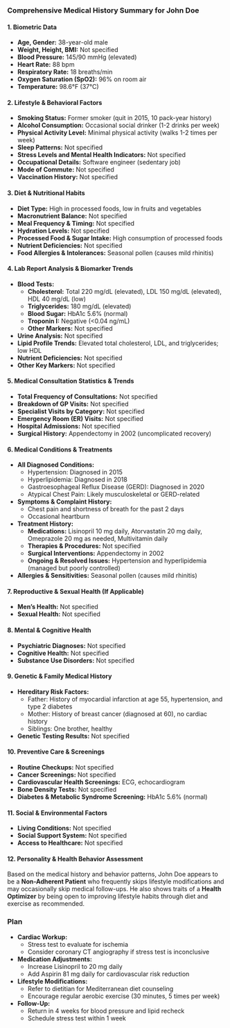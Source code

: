 ### **Comprehensive Medical History Summary for John Doe**

#### **1. Biometric Data**

- **Age, Gender:** 38-year-old male
- **Weight, Height, BMI:** Not specified
- **Blood Pressure:** 145/90 mmHg (elevated)
- **Heart Rate:** 88 bpm
- **Respiratory Rate:** 18 breaths/min
- **Oxygen Saturation (SpO2):** 96% on room air
- **Temperature:** 98.6°F (37°C)

#### **2. Lifestyle & Behavioral Factors**

- **Smoking Status:** Former smoker (quit in 2015, 10 pack-year history)
- **Alcohol Consumption:** Occasional social drinker (1-2 drinks per week)
- **Physical Activity Level:** Minimal physical activity (walks 1-2 times per week)
- **Sleep Patterns:** Not specified
- **Stress Levels and Mental Health Indicators:** Not specified
- **Occupational Details:** Software engineer (sedentary job)
- **Mode of Commute:** Not specified
- **Vaccination History:** Not specified

#### **3. Diet & Nutritional Habits**

- **Diet Type:** High in processed foods, low in fruits and vegetables
- **Macronutrient Balance:** Not specified
- **Meal Frequency & Timing:** Not specified
- **Hydration Levels:** Not specified
- **Processed Food & Sugar Intake:** High consumption of processed foods
- **Nutrient Deficiencies:** Not specified
- **Food Allergies & Intolerances:** Seasonal pollen (causes mild rhinitis)

#### **4. Lab Report Analysis & Biomarker Trends**

- **Blood Tests:**
  - **Cholesterol:** Total 220 mg/dL (elevated), LDL 150 mg/dL (elevated), HDL 40 mg/dL (low)
  - **Triglycerides:** 180 mg/dL (elevated)
  - **Blood Sugar:** HbA1c 5.6% (normal)
  - **Troponin I:** Negative (<0.04 ng/mL)
  - **Other Markers:** Not specified
- **Urine Analysis:** Not specified
- **Lipid Profile Trends:** Elevated total cholesterol, LDL, and triglycerides; low HDL
- **Nutrient Deficiencies:** Not specified
- **Other Key Markers:** Not specified

#### **5. Medical Consultation Statistics & Trends**

- **Total Frequency of Consultations:** Not specified
- **Breakdown of GP Visits:** Not specified
- **Specialist Visits by Category:** Not specified
- **Emergency Room (ER) Visits:** Not specified
- **Hospital Admissions:** Not specified
- **Surgical History:** Appendectomy in 2002 (uncomplicated recovery)

#### **6. Medical Conditions & Treatments**

- **All Diagnosed Conditions:**
  - Hypertension: Diagnosed in 2015
  - Hyperlipidemia: Diagnosed in 2018
  - Gastroesophageal Reflux Disease (GERD): Diagnosed in 2020
  - Atypical Chest Pain: Likely musculoskeletal or GERD-related
- **Symptoms & Complaint History:**
  - Chest pain and shortness of breath for the past 2 days
  - Occasional heartburn
- **Treatment History:**
  - **Medications:** Lisinopril 10 mg daily, Atorvastatin 20 mg daily, Omeprazole 20 mg as needed, Multivitamin daily
  - **Therapies & Procedures:** Not specified
  - **Surgical Interventions:** Appendectomy in 2002
  - **Ongoing & Resolved Issues:** Hypertension and hyperlipidemia (managed but poorly controlled)
- **Allergies & Sensitivities:** Seasonal pollen (causes mild rhinitis)

#### **7. Reproductive & Sexual Health (If Applicable)**

- **Men’s Health:** Not specified
- **Sexual Health:** Not specified

#### **8. Mental & Cognitive Health**

- **Psychiatric Diagnoses:** Not specified
- **Cognitive Health:** Not specified
- **Substance Use Disorders:** Not specified

#### **9. Genetic & Family Medical History**

- **Hereditary Risk Factors:**
  - Father: History of myocardial infarction at age 55, hypertension, and type 2 diabetes
  - Mother: History of breast cancer (diagnosed at 60), no cardiac history
  - Siblings: One brother, healthy
- **Genetic Testing Results:** Not specified

#### **10. Preventive Care & Screenings**

- **Routine Checkups:** Not specified
- **Cancer Screenings:** Not specified
- **Cardiovascular Health Screenings:** ECG, echocardiogram
- **Bone Density Tests:** Not specified
- **Diabetes & Metabolic Syndrome Screening:** HbA1c 5.6% (normal)

#### **11. Social & Environmental Factors**

- **Living Conditions:** Not specified
- **Social Support System:** Not specified
- **Access to Healthcare:** Not specified

#### **12. Personality & Health Behavior Assessment**

Based on the medical history and behavior patterns, John Doe appears to be a **Non-Adherent Patient** who frequently skips lifestyle modifications and may occasionally skip medical follow-ups. He also shows traits of a **Health Optimizer** by being open to improving lifestyle habits through diet and exercise as recommended.

### **Plan**

- **Cardiac Workup:**
  - Stress test to evaluate for ischemia
  - Consider coronary CT angiography if stress test is inconclusive
- **Medication Adjustments:**
  - Increase Lisinopril to 20 mg daily
  - Add Aspirin 81 mg daily for cardiovascular risk reduction
- **Lifestyle Modifications:**
  - Refer to dietitian for Mediterranean diet counseling
  - Encourage regular aerobic exercise (30 minutes, 5 times per week)
- **Follow-Up:**
  - Return in 4 weeks for blood pressure and lipid recheck
  - Schedule stress test within 1 week